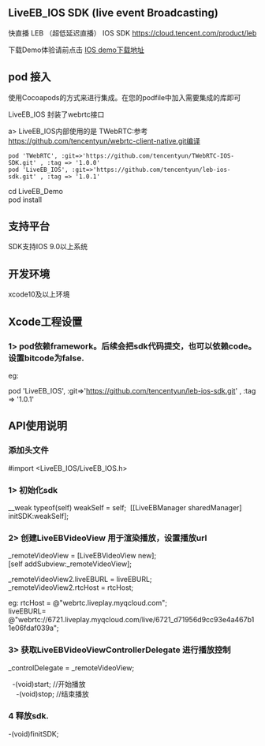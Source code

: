 ## LiveEB_IOS SDK (live event Broadcasting)
快直播 LEB （超低延迟直播） IOS SDK https://cloud.tencent.com/product/leb  

下载Demo体验请前点击 [IOS demo下载地址](https://github.com/tencentyun/leb-ios-sdk/tree/master/DEMO/LiveEB_Demo)

## pod 接入

使用Cocoapods的方式来进行集成。在您的podfile中加入需要集成的库即可  

 LiveEB_IOS 封装了webrtc接口  
 
 a> LiveEB_IOS内部使用的是 TWebRTC:参考 https://github.com/tencentyun/webrtc-client-native.git编译   
    
    pod 'TWebRTC', :git=>'https://github.com/tencentyun/TWebRTC-IOS-SDK.git' , :tag => '1.0.0'  
    pod 'LiveEB_IOS', :git=>'https://github.com/tencentyun/leb-ios-sdk.git' , :tag => '1.0.1'  
 


cd LiveEB_Demo  
pod install  


## 支持平台
SDK支持IOS 9.0以上系统

## 开发环境
xcode10及以上环境


## Xcode工程设置
### 1> pod依赖framework。后续会把sdk代码提交，也可以依赖code。设置bitcode为false.

eg:  

pod 'LiveEB_IOS', :git=>'https://github.com/tencentyun/leb-ios-sdk.git' , :tag => '1.0.1'




## API使用说明

### 添加头文件
#import <LiveEB_IOS/LiveEB_IOS.h>

### 1>  初始化sdk
__weak typeof(self) weakSelf = self;
 [[LiveEBManager sharedManager] initSDK:weakSelf];



### 2> 创建LiveEBVideoView 用于渲染播放，设置播放url
 _remoteVideoView = [LiveEBVideoView new];  
[self addSubview:_remoteVideoView];  

_remoteVideoView2.liveEBURL = liveEBURL;  
_remoteVideoView2.rtcHost = rtcHost;

eg:
 rtcHost = @"webrtc.liveplay.myqcloud.com";  
 liveEBURL= @"webrtc://6721.liveplay.myqcloud.com/live/6721_d71956d9cc93e4a467b11e06fdaf039a";  

### 3> 获取LiveEBVideoViewControllerDelegate 进行播放控制
_controlDelegate = _remoteVideoView;

   -(void)start;  //开始播放  
    -(void)stop;  //结束播放  
 
### 4 释放sdk.
-(void)finitSDK;


